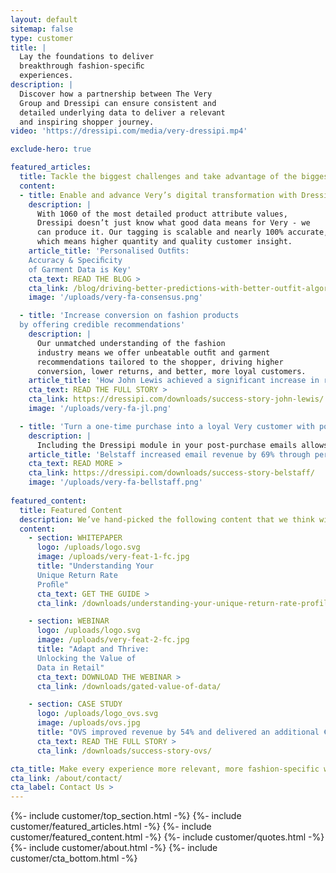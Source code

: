 ```yaml
---
layout: default
sitemap: false
type: customer
title: | 
  Lay the foundations to deliver
  breakthrough fashion-speciﬁc
  experiences.
description: |
  Discover how a partnership between The Very
  Group and Dressipi can ensure consistent and
  detailed underlying data to deliver a relevant
  and inspiring shopper journey.
video: 'https://dressipi.com/media/very-dressipi.mp4'

exclude-hero: true

featured_articles:
  title: Tackle the biggest challenges and take advantage of the biggest opportunities facing The Very Group
  content:
  - title: Enable and advance Very’s digital transformation with Dressipi attributes
    description: |
      With 1060 of the most detailed product attribute values,
      Dressipi doesn’t just know what good data means for Very - we
      can produce it. Our tagging is scalable and nearly 100% accurate,
      which means higher quantity and quality customer insight.
    article_title: 'Personalised Outﬁts:
    Accuracy & Speciﬁcity
    of Garment Data is Key'
    cta_text: READ THE BLOG >
    cta_link: /blog/driving-better-predictions-with-better-outfit-algorithms/
    image: '/uploads/very-fa-consensus.png'

  - title: 'Increase conversion on fashion products
  by offering credible recommendations'
    description: |
      Our unmatched understanding of the fashion
      industry means we offer unbeatable outﬁt and garment
      recommendations tailored to the shopper, driving higher
      conversion, lower returns, and better, more loyal customers.
    article_title: 'How John Lewis achieved a significant increase in revenue with outfit recommendations'
    cta_text: READ THE FULL STORY >
    cta_link: https://dressipi.com/downloads/success-story-john-lewis/
    image: '/uploads/very-fa-jl.png'

  - title: 'Turn a one-time purchase into a loyal Very customer with post-purchase emails'
    description: |
      Including the Dressipi module in your post-purchase emails allows you to inspire and engage your customers with outfits built around their new garment and personalised for them, driving up Very’s first- to second-purchase rate
    article_title: 'Belstaff increased email revenue by 69% through personalised recommendations'
    cta_text: READ MORE >
    cta_link: https://dressipi.com/downloads/success-story-belstaff/
    image: '/uploads/very-fa-bellstaff.png'
    
featured_content:
  title: Featured Content
  description: We’ve hand-picked the following content that we think will be relevant for The Very Group
  content:
    - section: WHITEPAPER
      logo: /uploads/logo.svg
      image: /uploads/very-feat-1-fc.jpg
      title: "Understanding Your
      Unique Return Rate
      Proﬁle"
      cta_text: GET THE GUIDE >
      cta_link: /downloads/understanding-your-unique-return-rate-profile-whitepaper/

    - section: WEBINAR
      logo: /uploads/logo.svg
      image: /uploads/very-feat-2-fc.jpg
      title: "Adapt and Thrive:
      Unlocking the Value of
      Data in Retail"
      cta_text: DOWNLOAD THE WEBINAR >
      cta_link: /downloads/gated-value-of-data/

    - section: CASE STUDY
      logo: /uploads/logo_ovs.svg
      image: /uploads/ovs.jpg
      title: "OVS improved revenue by 54% and delivered an additional €4m of incremental revenue increase"
      cta_text: READ THE FULL STORY >
      cta_link: /downloads/success-story-ovs/

cta_title: Make every experience more relevant, more fashion-specific with Dressipi
cta_link: /about/contact/
cta_label: Contact Us >
---
```

{%- include customer/top_section.html -%}
{%- include customer/featured_articles.html -%}
{%- include customer/featured_content.html -%}
{%- include customer/quotes.html -%}
{%- include customer/about.html -%}
{%- include customer/cta_bottom.html -%}
